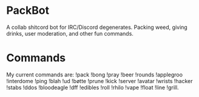 # PackBot
A collab shitcord bot for IRC/Discord degenerates. Packing weed, giving drinks, user moderation, and other fun commands.

# Commands
My current commands are: !pack !bong !pray !beer !rounds !applegroo !interdome !ping !blah !ud !bøtte !prune !kick !server !avatar !wrists !hacker !stabs !ddos !bloodeagle !dff !edibles !roll !rhilo !vape !float !line !grill.
